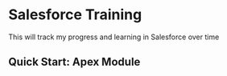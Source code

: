 # Salesforce Training

This will track my progress and learning in Salesforce over time

## Quick Start: Apex Module
